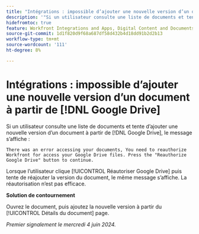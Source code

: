 ```yaml
---
title: "Intégrations : impossible d’ajouter une nouvelle version d’un document à partir de [!DNL Google Drive]"
description: '"Si un utilisateur consulte une liste de documents et tente d’ajouter une nouvelle version d’un document à partir de [!DNL Google Drive], un message s’affiche. Une solution de contournement est disponible. »'
hidefromtoc: true
feature: Workfront Integrations and Apps, Digital Content and Documents
source-git-commit: 1d1f820d9f68a687df58d432b4d18dd91b2d2b13
workflow-type: tm+mt
source-wordcount: '111'
ht-degree: 8%

---
```



# Intégrations : impossible d’ajouter une nouvelle version d’un document à partir de [!DNL Google Drive]

Si un utilisateur consulte une liste de documents et tente d’ajouter une nouvelle version d’un document à partir de [!DNL Google Drive], le message s’affiche :

`There was an error accessing your documents, You need to reauthorize Workfront for access your Google Drive files. Press the "Reauthorize Google Drive" button to continue.`

Lorsque l’utilisateur clique [!UICONTROL Réautoriser Google Drive] puis tente de réajouter la version du document, le même message s’affiche. La réautorisation n’est pas efficace.

**Solution de contournement**

Ouvrez le document, puis ajoutez la nouvelle version à partir du [!UICONTROL Détails du document] page.

_Premier signalement le mercredi 4 juin 2024._
